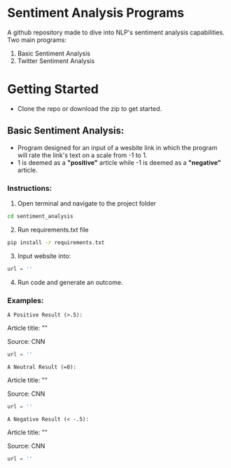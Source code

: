 # Sentiment Analysis Programs
A github repository made to dive into NLP's sentiment analysis capabilities.
Two main programs:
1. Basic Sentiment Analysis
2. Twitter Sentiment Analysis

# Getting Started
- Clone the repo or download the zip to get started.

## Basic Sentiment Analysis:
- Program designed for an input of a wesbite link in which the program will rate the link's text on a scale from -1 to 1. 
- 1 is deemed as a **"positive"** article while -1 is deemed as a **"negative"** article.

### Instructions:
1. Open terminal and navigate to the project folder
```zsh
cd sentiment_analysis
```
2. Run requirements.txt file
```zsh
pip install -r requirements.txt
```
3. Input website into:
```python
url = ''
```
4. Run code and generate an outcome.

### Examples:


`A Positive Result (>.5):`

Article title: ""

Source: CNN

```python
url = ''
```
`A Neutral Result (=0):`

Article title: ""

Source: CNN

```python
url = ''
```

`A Negative Result (< -.5):`

Article title: ""

Source: CNN

```python
url = ''
```

